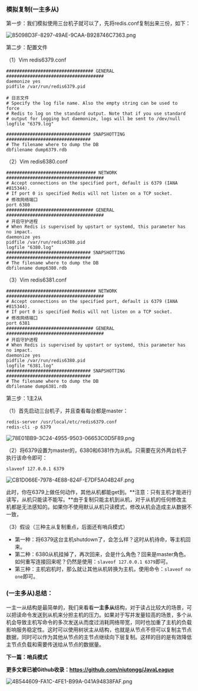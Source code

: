 ### 模拟复制(一主多从)

第一步：我们模拟使用三台机子就可以了，先将redis.conf复制出来三份，如下：

![85098D3F-8297-49AE-9CAA-B928746C7363.png](http://ww1.sinaimg.cn/large/006FuVcvgy1gum4vlqo5pj60jo062js602.jpg)

第二步：配置文件

（1）Vim redis6379.conf

```redis
################################# GENERAL #####################################
daemonize yes
pidfile /var/run/redis6379.pid

# 日志文件
# Specify the log file name. Also the empty string can be used to force
# Redis to log on the standard output. Note that if you use standard
# output for logging but daemonize, logs will be sent to /dev/null
logfile "6379.log"

################################ SNAPSHOTTING  ################################
# The filename where to dump the DB
dbfilename dump6379.rdb
```

（2）Vim redis6380.conf

```redis
################################## NETWORK #####################################
# Accept connections on the specified port, default is 6379 (IANA #815344).
# If port 0 is specified Redis will not listen on a TCP socket.
# 修改网络端口
port 6380
################################# GENERAL #####################################
# 开启守护进程
# When Redis is supervised by upstart or systemd, this parameter has no impact.
daemonize yes
pidfile /var/run/redis6380.pid
logfile "6380.log"
################################ SNAPSHOTTING  ################################
# The filename where to dump the DB
dbfilename dump6380.rdb
```

（3）Vim redis6381.conf

```
################################## NETWORK #####################################
# Accept connections on the specified port, default is 6379 (IANA #815344).
# If port 0 is specified Redis will not listen on a TCP socket.
# 修改网络端口
port 6381
################################# GENERAL #####################################
# 开启守护进程
# When Redis is supervised by upstart or systemd, this parameter has no impact.
daemonize yes
pidfile /var/run/redis6380.pid
logfile "6381.log"
################################ SNAPSHOTTING  ################################
# The filename where to dump the DB
dbfilename dump6381.rdb
```

第三步：1主2从

（1）首先启动三台机子，并且查看每台都是master：

```redis
redis-server /usr/local/etc/redis6379.conf
redis-cli -p 6379
```

![78E01BB9-3C24-4955-9503-06653C0D5F89.png](http://ww1.sinaimg.cn/large/006FuVcvgy1guma4l7fr6j611y0ki0vc02.jpg)

（2）将6379设置为master的，6380和6381作为从机。只需要在另外两台机子执行该命令即可：

```redis
slaveof 127.0.0.1 6379
```

![CB1D066E-7978-4E88-824F-E7DF5A04B24F.png](http://ww1.sinaimg.cn/large/006FuVcvgy1gumakav2tsj618y0mk77v02.jpg)

此时，你在6379上做任何动作，其他从机都能get到。**注意：只有主机才能进行读写，从机只能读不能写。**由于复制只能主机到从机，对于从机的任何修改主机都是无法感知的。如果你不使用默认从机只读模式，修改从机会造成主从数据不一致，

（3）假设（三种主从复制重点，后面还有哨兵模式）

* 第一种：将6379这台主机shutdown了，会怎么样？这时从机待命，等主机回来。
* 第二种：6380从机挂掉了，再次回来，会是什么角色？回来是master角色。如何重写连接回来呢？仍然是使用：`slaveof 127.0.0.1 6379`即可。
* 第三种：主机宕机时，那么就让其他从机转换为主机，使用命令：`slaveof no one`即可。

### (一主多从)总结：

一主一从结构是最简单的，我们来看看**一主多从**结构，对于读占比较大的场景，可以把读命令发送到从机来分担主机的压力。如果对于写并发量较高的场景，多个从机会导致主机写命令的多次发送从而度过消耗网络带宽，同时也加重了主机的负载影响服务稳定性。这时可以使用树状主从结构，也就是从节点不但可以复制主节点 数据，同时可以作为其他从节点的主节点继续向下层复制。这样的目的是有效降低主节点负载和需要传送给从节点的数据量。

**下一篇：哨兵模式**



**更多文章已被Github收录：https://github.com/niutongg/JavaLeague**

![4B544609-FA1C-4FE1-B99A-041A94838FAF.png](http://ww1.sinaimg.cn/large/006FuVcvgy1gulvyk74wcj61kc1mgdox02.jpg)